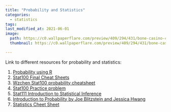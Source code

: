```yaml
---
title: "Probability and Statistics"
categories:
  - statistics
tags:
last_modified_at: 2021-06-01
image: 
  path: https://c0.wallpaperflare.com/preview/409/294/431/bone-casino-chance-chopping.jpg
  thumbnail: https://c0.wallpaperflare.com/preview/409/294/431/bone-casino-chance-chopping.jpg

---
```

Link to different resources for probability and statistics:

1. [Probability using R](https://rstudio-pubs-static.s3.amazonaws.com/523785_e9afb5aafb2f4fa19c4f8c01553d26ad.html#data_science:_probability)<br>
2. [Stat100 Final Cheat Sheets](http://people.fas.harvard.edu/~mparzen/stat100/Stat%20100%20Final%20Cheat%20Sheets%20-%20Google%20Docs%20(2).pdf)<br>
3. [Wzchen Stat100 probability cheatsheet](https://github.com/wzchen/probability_cheatsheet/blob/master/probability_cheatsheet.pdf)
4. [Stat100 Practice problem](https://projects.iq.harvard.edu/stat110/strategic-practice-problems)<br>
5. [Stat111 Introduction to Statistical Inference](https://sites.google.com/site/kwchankeith/teaching/s111)
6. [Introduction to Probability by Joe Blitzstein and Jessica Hwang](http://probabilitybook.net)<br>
7. [Statistics Cheet Sheet](https://web.mit.edu/~csvoss/Public/usabo/stats_handout.pdf)<br>




